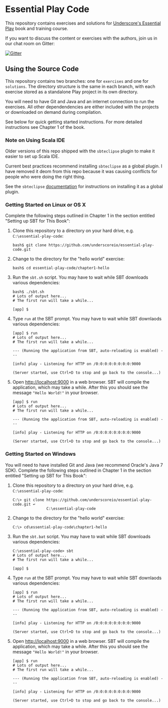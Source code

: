 # Essential Play Code

This repository contains exercises and solutions for
[Underscore's Essential Play](http://underscore.io/training/courses/essential-play/)
book and training course.

If you want to discuss the content or exercises with the authors,
join us in our chat room on Gitter:

[![Gitter](https://badges.gitter.im/Join%20Chat.svg)](https://gitter.im/underscoreio/scala?utm_source=essential-play-readme&utm_medium=badge&utm_campaign=essential-play)

## Using the Source Code

This repository contains two branches: one for `exercises` and one for `solutions`.
The directory structure is the same in each branch,
with each exercise stored as a standalone Play project in its own directory.

You will need to have Git and Java and an internet connection to run the exercises.
All other dependendencies are either included with the projects
or downloaded on demand during compilation.

See below for quick getting started instructions.
For more detailed instructions see Chapter 1 of the book.

### Note on Using Scala IDE

Older versions of this repo shipped with the `sbteclipse` plugin
to make it easier to set up Scala IDE.

Current best practices recommend installing `sbteclipse` as a global plugin.
I have removed it deom from this repo because it was causing conflicts
for people who were doing the right thing.

See the `sbteclipse` [documentation](https://github.com/typesafehub/sbteclipse)
for instructions on installing it as a global plugin.

### Getting Started on Linux or OS X

Complete the following steps outlined in Chapter 1 in the section entitled
"Setting up SBT for This Book":

1. Clone this repository to a directory on your hard drive,
   e.g. `C:\essential-play-code`:

   ~~~
   bash$ git clone https://github.com/underscoreio/essential-play-code.git
   ~~~

2. Change to the directory for the "hello world" exercise:

   ~~~
   bash$ cd essential-play-code/chapter1-hello
   ~~~

3. Run the `sbt.sh` script.
   You may have to wait while SBT downloads various dependencies:

   ~~~
   bash$ ./sbt.sh
   # Lots of output here...
   # The first run will take a while...

   [app] $
   ~~~

4. Type `run` at the SBT prompt.
   You may have to wait while SBT downlaods various dependencies:

   ~~~
   [app] $ run
   # Lots of output here...
   # The first run will take a while...

   --- (Running the application from SBT, auto-reloading is enabled) ---

   [info] play - Listening for HTTP on /0:0:0:0:0:0:0:0:9000

   (Server started, use Ctrl+D to stop and go back to the console...)
   ~~~

5. Open [http://localhost:9000](http://localhost:9000) in a web browser.
   SBT will compile the application, which may take a while.
   After this you should see the message `"Hello World!"` in your browser.

   ~~~
   [app] $ run
   # Lots of output here...
   # The first run will take a while...

   --- (Running the application from SBT, auto-reloading is enabled) ---

   [info] play - Listening for HTTP on /0:0:0:0:0:0:0:0:9000

   (Server started, use Ctrl+D to stop and go back to the console...)
   ~~~

### Getting Started on Windows

You will need to have installed Git and Java (we recommend Oracle's Java 7 SDK).
Complete the following steps outlined in Chapter 1 in the section entitled
"Setting up SBT for This Book":

1. Clone this repository to a directory on your hard drive, e.g. `C:\essential-play-code`:

   ~~~
   C:\> git clone https://github.com/underscoreio/essential-play-code.git ↩
                  C:\essential-play-code
   ~~~

2. Change to the directory for the "hello world" exercise:

   ~~~
   C:\> cd\essential-play-code\chapter1-hello
   ~~~

3. Run the `sbt.bat` script.
   You may have to wait while SBT downloads various dependencies:

   ~~~
   C:\essential-play-code> sbt
   # Lots of output here...
   # The first run will take a while...

   [app] $
   ~~~

4. Type `run` at the SBT prompt.
   You may have to wait while SBT downlaods various dependencies:

   ~~~
   [app] $ run
   # Lots of output here...
   # The first run will take a while...

   --- (Running the application from SBT, auto-reloading is enabled) ---

   [info] play - Listening for HTTP on /0:0:0:0:0:0:0:0:9000

   (Server started, use Ctrl+D to stop and go back to the console...)
   ~~~

5. Open [http://localhost:9000](http://localhost:9000) in a web browser.
   SBT will compile the application, which may take a while.
   After this you should see the message `"Hello World!"` in your browser.

   ~~~
   [app] $ run
   # Lots of output here...
   # The first run will take a while...

   --- (Running the application from SBT, auto-reloading is enabled) ---

   [info] play - Listening for HTTP on /0:0:0:0:0:0:0:0:9000

   (Server started, use Ctrl+D to stop and go back to the console...)
   ~~~
